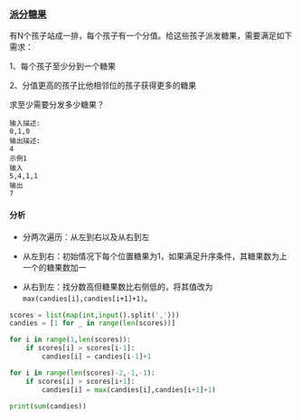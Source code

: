 ### [派分糖果](<https://www.nowcoder.com/practice/68ab121e08c5458fac5a22ec9964301a?tpId=155&&tqId=34011&rp=1&ru=/ta/exam-mogujie&qru=/ta/exam-mogujie/question-ranking>)

有N个孩子站成一排，每个孩子有一个分值。给这些孩子派发糖果，需要满足如下需求：

1、每个孩子至少分到一个糖果

2、分值更高的孩子比他相邻位的孩子获得更多的糖果

求至少需要分发多少糖果？

```
输入描述:
0,1,0
输出描述:
4
示例1
输入
5,4,1,1
输出
7
```

#### 分析

- 分两次遍历：从左到右以及从右到左

- 从左到右：初始情况下每个位置糖果为1，如果满足升序条件，其糖果数为上一个的糖果数加一
- 从右到左：找分数高但糖果数比右侧低的，将其值改为`max(candies[i],candies[i+1]+1)`。

```python
scores = list(map(int,input().split(',')))
candies = [1 for _ in range(len(scores))]

for i in range(1,len(scores)):
    if scores[i] > scores[i-1]:
        candies[i] = candies[i-1]+1

for i in range(len(scores)-2,-1,-1):
    if scores[i] > scores[i+1]:
        candies[i] = max(candies[i],candies[i+1]+1)
    
print(sum(candies))
```

